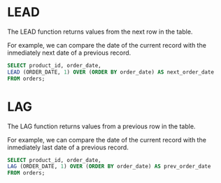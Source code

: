 # LEAD

The LEAD function returns values from the next row in the table.

For example, we can compare the date of the current record with the inmediately next date of a previous record.

```sql
SELECT product_id, order_date,
LEAD (ORDER_DATE, 1) OVER (ORDER BY order_date) AS next_order_date
FROM orders;
```

# LAG

The LAG function returns values from a previous row in the table.

For example, we can compare the date of the current record with the inmediately last date of a previous record.

```sql
SELECT product_id, order_date,
LAG (ORDER_DATE, 1) OVER (ORDER BY order_date) AS prev_order_date
FROM orders;
```
